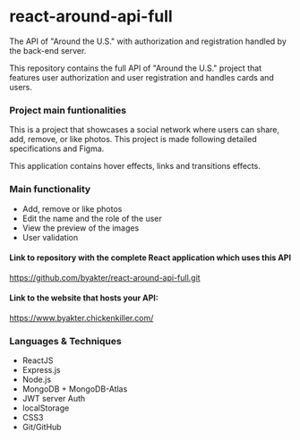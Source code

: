 # react-around-api-full

The API of "Around the U.S." with authorization and registration handled by the back-end server.

This repository contains the full API of "Around the U.S." project that features user authorization and user registration and handles cards and users.

<h3>Project main funtionalities</h3>

This is a project that showcases a social network where users can share, add, remove, or like photos. This project is made following detailed specifications and Figma.

This application contains hover effects, links and transitions effects.

<h3>Main functionality</h3>
<ul>
<li>Add, remove or like photos</Li>
<li>
Edit the name and the role of the user
</Li>
<li>
View the preview of the images
</Li>
<li>User validation</Li>
</ul>

<h4>
 Link to repository with the complete React application which uses this API
</h4>

https://github.com/byakter/react-around-api-full.git

<h4>
 Link to the website that hosts your API:
</h4>

https://www.byakter.chickenkiller.com/

<h3>
Languages & Techniques
</h3>
<ul>
<li>ReactJS</li>
<li>Express.js</li>
<li>Node.js</li>
<li>MongoDB + MongoDB-Atlas</li>
<li>JWT server Auth</li>
<li>localStorage</li>
<li>CSS3</li>
<li>Git/GitHub</li>
</ul>











